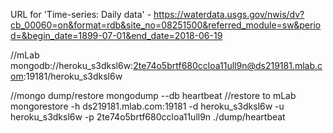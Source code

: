 URL for 'Time-series: Daily data' - https://waterdata.usgs.gov/nwis/dv?cb_00060=on&format=rdb&site_no=08251500&referred_module=sw&period=&begin_date=1899-07-01&end_date=2018-06-19

//mLab
mongodb://heroku_s3dksl6w:2te74o5brtf680ccloa11ull9n@ds219181.mlab.com:19181/heroku_s3dksl6w

//mongo dump/restore
mongodump --db heartbeat
//restore to mLab
mongorestore -h ds219181.mlab.com:19181 -d heroku_s3dksl6w -u heroku_s3dksl6w -p 2te74o5brtf680ccloa11ull9n ./dump/heartbeat
